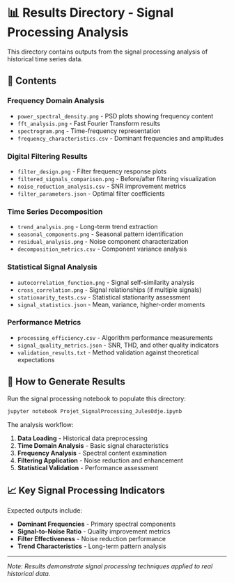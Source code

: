 # 📊 Results Directory - Signal Processing Analysis

This directory contains outputs from the signal processing analysis of historical time series data.

## 📁 Contents

### **Frequency Domain Analysis**
- `power_spectral_density.png` - PSD plots showing frequency content
- `fft_analysis.png` - Fast Fourier Transform results
- `spectrogram.png` - Time-frequency representation
- `frequency_characteristics.csv` - Dominant frequencies and amplitudes

### **Digital Filtering Results**
- `filter_design.png` - Filter frequency response plots
- `filtered_signals_comparison.png` - Before/after filtering visualization
- `noise_reduction_analysis.csv` - SNR improvement metrics
- `filter_parameters.json` - Optimal filter coefficients

### **Time Series Decomposition**
- `trend_analysis.png` - Long-term trend extraction
- `seasonal_components.png` - Seasonal pattern identification
- `residual_analysis.png` - Noise component characterization
- `decomposition_metrics.csv` - Component variance analysis

### **Statistical Signal Analysis**
- `autocorrelation_function.png` - Signal self-similarity analysis
- `cross_correlation.png` - Signal relationships (if multiple signals)
- `stationarity_tests.csv` - Statistical stationarity assessment
- `signal_statistics.json` - Mean, variance, higher-order moments

### **Performance Metrics**
- `processing_efficiency.csv` - Algorithm performance measurements
- `signal_quality_metrics.json` - SNR, THD, and other quality indicators
- `validation_results.txt` - Method validation against theoretical expectations

## 🎯 How to Generate Results

Run the signal processing notebook to populate this directory:
```bash
jupyter notebook Projet_SignalProcessing_JulesOdje.ipynb
```

The analysis workflow:
1. **Data Loading** - Historical data preprocessing
2. **Time Domain Analysis** - Basic signal characteristics
3. **Frequency Analysis** - Spectral content examination
4. **Filtering Application** - Noise reduction and enhancement
5. **Statistical Validation** - Performance assessment

## 📈 Key Signal Processing Indicators

Expected outputs include:
- **Dominant Frequencies** - Primary spectral components
- **Signal-to-Noise Ratio** - Quality improvement metrics
- **Filter Effectiveness** - Noise reduction performance
- **Trend Characteristics** - Long-term pattern analysis

---

*Note: Results demonstrate signal processing techniques applied to real historical data.*

